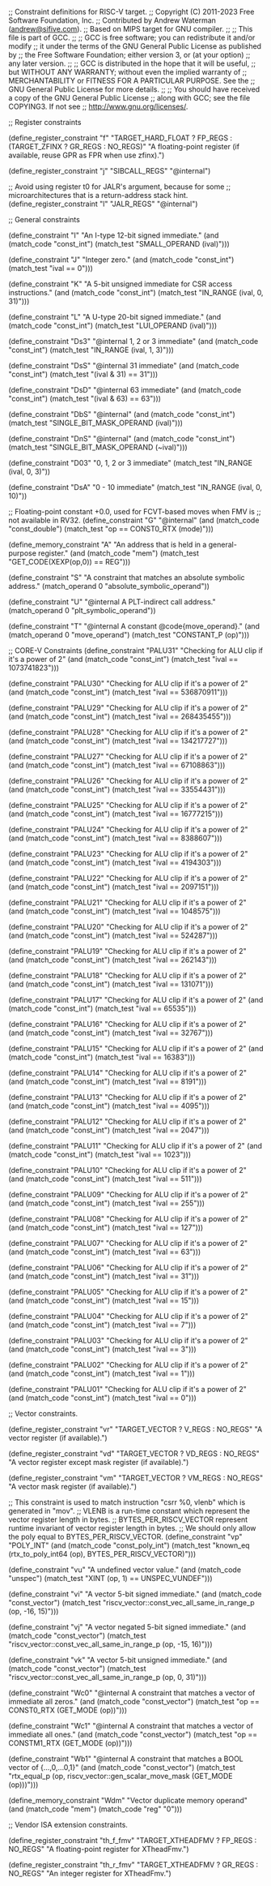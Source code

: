 ;; Constraint definitions for RISC-V target.
;; Copyright (C) 2011-2023 Free Software Foundation, Inc.
;; Contributed by Andrew Waterman (andrew@sifive.com).
;; Based on MIPS target for GNU compiler.
;;
;; This file is part of GCC.
;;
;; GCC is free software; you can redistribute it and/or modify
;; it under the terms of the GNU General Public License as published by
;; the Free Software Foundation; either version 3, or (at your option)
;; any later version.
;;
;; GCC is distributed in the hope that it will be useful,
;; but WITHOUT ANY WARRANTY; without even the implied warranty of
;; MERCHANTABILITY or FITNESS FOR A PARTICULAR PURPOSE.  See the
;; GNU General Public License for more details.
;;
;; You should have received a copy of the GNU General Public License
;; along with GCC; see the file COPYING3.  If not see
;; <http://www.gnu.org/licenses/>.

;; Register constraints

(define_register_constraint "f" "TARGET_HARD_FLOAT ? FP_REGS :
  (TARGET_ZFINX ? GR_REGS : NO_REGS)"
  "A floating-point register (if available, reuse GPR as FPR when use zfinx).")

(define_register_constraint "j" "SIBCALL_REGS"
  "@internal")

;; Avoid using register t0 for JALR's argument, because for some
;; microarchitectures that is a return-address stack hint.
(define_register_constraint "l" "JALR_REGS"
  "@internal")

;; General constraints

(define_constraint "I"
  "An I-type 12-bit signed immediate."
  (and (match_code "const_int")
       (match_test "SMALL_OPERAND (ival)")))

(define_constraint "J"
  "Integer zero."
  (and (match_code "const_int")
       (match_test "ival == 0")))

(define_constraint "K"
  "A 5-bit unsigned immediate for CSR access instructions."
  (and (match_code "const_int")
       (match_test "IN_RANGE (ival, 0, 31)")))

(define_constraint "L"
  "A U-type 20-bit signed immediate."
  (and (match_code "const_int")
       (match_test "LUI_OPERAND (ival)")))

(define_constraint "Ds3"
  "@internal
   1, 2 or 3 immediate"
  (and (match_code "const_int")
       (match_test "IN_RANGE (ival, 1, 3)")))

(define_constraint "DsS"
  "@internal
   31 immediate"
  (and (match_code "const_int")
       (match_test "(ival & 31) == 31")))

(define_constraint "DsD"
  "@internal
   63 immediate"
  (and (match_code "const_int")
       (match_test "(ival & 63) == 63")))

(define_constraint "DbS"
  "@internal"
  (and (match_code "const_int")
       (match_test "SINGLE_BIT_MASK_OPERAND (ival)")))

(define_constraint "DnS"
  "@internal"
  (and (match_code "const_int")
       (match_test "SINGLE_BIT_MASK_OPERAND (~ival)")))

(define_constraint "D03"
  "0, 1, 2 or 3 immediate"
  (match_test "IN_RANGE (ival, 0, 3)"))

(define_constraint "DsA"
  "0 - 10 immediate"
  (match_test "IN_RANGE (ival, 0, 10)"))

;; Floating-point constant +0.0, used for FCVT-based moves when FMV is
;; not available in RV32.
(define_constraint "G"
  "@internal"
  (and (match_code "const_double")
       (match_test "op == CONST0_RTX (mode)")))

(define_memory_constraint "A"
  "An address that is held in a general-purpose register."
  (and (match_code "mem")
       (match_test "GET_CODE(XEXP(op,0)) == REG")))

(define_constraint "S"
  "A constraint that matches an absolute symbolic address."
  (match_operand 0 "absolute_symbolic_operand"))

(define_constraint "U"
  "@internal
   A PLT-indirect call address."
  (match_operand 0 "plt_symbolic_operand"))

(define_constraint "T"
  "@internal
   A constant @code{move_operand}."
  (and (match_operand 0 "move_operand")
       (match_test "CONSTANT_P (op)")))

;; CORE-V Constraints
(define_constraint "PALU31"
  "Checking for ALU clip if it's a power of 2"
  (and (match_code "const_int")
       (match_test "ival == 1073741823")))

(define_constraint "PALU30"
  "Checking for ALU clip if it's a power of 2"
  (and (match_code "const_int")
       (match_test "ival == 536870911")))

(define_constraint "PALU29"
  "Checking for ALU clip if it's a power of 2"
  (and (match_code "const_int")
       (match_test "ival == 268435455")))

(define_constraint "PALU28"
  "Checking for ALU clip if it's a power of 2"
  (and (match_code "const_int")
       (match_test "ival == 134217727")))

(define_constraint "PALU27"
  "Checking for ALU clip if it's a power of 2"
  (and (match_code "const_int")
       (match_test "ival == 67108863")))

(define_constraint "PALU26"
  "Checking for ALU clip if it's a power of 2"
  (and (match_code "const_int")
       (match_test "ival == 33554431")))

(define_constraint "PALU25"
  "Checking for ALU clip if it's a power of 2"
  (and (match_code "const_int")
       (match_test "ival == 16777215")))

(define_constraint "PALU24"
  "Checking for ALU clip if it's a power of 2"
  (and (match_code "const_int")
       (match_test "ival == 8388607")))

(define_constraint "PALU23"
  "Checking for ALU clip if it's a power of 2"
  (and (match_code "const_int")
       (match_test "ival == 4194303")))

(define_constraint "PALU22"
  "Checking for ALU clip if it's a power of 2"
  (and (match_code "const_int")
       (match_test "ival == 2097151")))

(define_constraint "PALU21"
  "Checking for ALU clip if it's a power of 2"
  (and (match_code "const_int")
       (match_test "ival == 1048575")))

(define_constraint "PALU20"
  "Checking for ALU clip if it's a power of 2"
  (and (match_code "const_int")
       (match_test "ival == 524287")))

(define_constraint "PALU19"
  "Checking for ALU clip if it's a power of 2"
  (and (match_code "const_int")
       (match_test "ival == 262143")))

(define_constraint "PALU18"
  "Checking for ALU clip if it's a power of 2"
  (and (match_code "const_int")
       (match_test "ival == 131071")))

(define_constraint "PALU17"
  "Checking for ALU clip if it's a power of 2"
  (and (match_code "const_int")
       (match_test "ival == 65535")))

(define_constraint "PALU16"
  "Checking for ALU clip if it's a power of 2"
  (and (match_code "const_int")
       (match_test "ival == 32767")))

(define_constraint "PALU15"
  "Checking for ALU clip if it's a power of 2"
  (and (match_code "const_int")
       (match_test "ival == 16383")))

(define_constraint "PALU14"
  "Checking for ALU clip if it's a power of 2"
  (and (match_code "const_int")
       (match_test "ival == 8191")))

(define_constraint "PALU13"
  "Checking for ALU clip if it's a power of 2"
  (and (match_code "const_int")
       (match_test "ival == 4095")))

(define_constraint "PALU12"
  "Checking for ALU clip if it's a power of 2"
  (and (match_code "const_int")
       (match_test "ival == 2047")))

(define_constraint "PALU11"
  "Checking for ALU clip if it's a power of 2"
  (and (match_code "const_int")
       (match_test "ival == 1023")))

(define_constraint "PALU10"
  "Checking for ALU clip if it's a power of 2"
  (and (match_code "const_int")
       (match_test "ival == 511")))

(define_constraint "PALU09"
  "Checking for ALU clip if it's a power of 2"
  (and (match_code "const_int")
       (match_test "ival == 255")))

(define_constraint "PALU08"
  "Checking for ALU clip if it's a power of 2"
  (and (match_code "const_int")
       (match_test "ival == 127")))

(define_constraint "PALU07"
  "Checking for ALU clip if it's a power of 2"
  (and (match_code "const_int")
       (match_test "ival == 63")))

(define_constraint "PALU06"
  "Checking for ALU clip if it's a power of 2"
  (and (match_code "const_int")
       (match_test "ival == 31")))

(define_constraint "PALU05"
  "Checking for ALU clip if it's a power of 2"
  (and (match_code "const_int")
       (match_test "ival == 15")))

(define_constraint "PALU04"
  "Checking for ALU clip if it's a power of 2"
  (and (match_code "const_int")
       (match_test "ival == 7")))

(define_constraint "PALU03"
  "Checking for ALU clip if it's a power of 2"
  (and (match_code "const_int")
       (match_test "ival == 3")))

(define_constraint "PALU02"
  "Checking for ALU clip if it's a power of 2"
  (and (match_code "const_int")
       (match_test "ival == 1")))

(define_constraint "PALU01"
  "Checking for ALU clip if it's a power of 2"
  (and (match_code "const_int")
       (match_test "ival == 0")))

;; Vector constraints.

(define_register_constraint "vr" "TARGET_VECTOR ? V_REGS : NO_REGS"
  "A vector register (if available).")

(define_register_constraint "vd" "TARGET_VECTOR ? VD_REGS : NO_REGS"
  "A vector register except mask register (if available).")

(define_register_constraint "vm" "TARGET_VECTOR ? VM_REGS : NO_REGS"
  "A vector mask register (if available).")

;; This constraint is used to match instruction "csrr %0, vlenb" which is generated in "mov<mode>".
;; VLENB is a run-time constant which represent the vector register length in bytes.
;; BYTES_PER_RISCV_VECTOR represent runtime invariant of vector register length in bytes.
;; We should only allow the poly equal to BYTES_PER_RISCV_VECTOR.
(define_constraint "vp"
  "POLY_INT"
  (and (match_code "const_poly_int")
       (match_test "known_eq (rtx_to_poly_int64 (op), BYTES_PER_RISCV_VECTOR)")))

(define_constraint "vu"
  "A undefined vector value."
  (and (match_code "unspec")
       (match_test "XINT (op, 1) == UNSPEC_VUNDEF")))

(define_constraint "vi"
  "A vector 5-bit signed immediate."
  (and (match_code "const_vector")
       (match_test "riscv_vector::const_vec_all_same_in_range_p (op, -16, 15)")))

(define_constraint "vj"
  "A vector negated 5-bit signed immediate."
  (and (match_code "const_vector")
       (match_test "riscv_vector::const_vec_all_same_in_range_p (op, -15, 16)")))

(define_constraint "vk"
  "A vector 5-bit unsigned immediate."
  (and (match_code "const_vector")
       (match_test "riscv_vector::const_vec_all_same_in_range_p (op, 0, 31)")))

(define_constraint "Wc0"
  "@internal
 A constraint that matches a vector of immediate all zeros."
 (and (match_code "const_vector")
      (match_test "op == CONST0_RTX (GET_MODE (op))")))

(define_constraint "Wc1"
  "@internal
 A constraint that matches a vector of immediate all ones."
 (and (match_code "const_vector")
      (match_test "op == CONSTM1_RTX (GET_MODE (op))")))

(define_constraint "Wb1"
  "@internal
 A constraint that matches a BOOL vector of {...,0,...0,1}"
 (and (match_code "const_vector")
      (match_test "rtx_equal_p (op, riscv_vector::gen_scalar_move_mask (GET_MODE (op)))")))

(define_memory_constraint "Wdm"
  "Vector duplicate memory operand"
  (and (match_code "mem")
       (match_code "reg" "0")))

;; Vendor ISA extension constraints.

(define_register_constraint "th_f_fmv" "TARGET_XTHEADFMV ? FP_REGS : NO_REGS"
  "A floating-point register for XTheadFmv.")

(define_register_constraint "th_r_fmv" "TARGET_XTHEADFMV ? GR_REGS : NO_REGS"
  "An integer register for XTheadFmv.")
